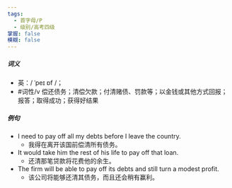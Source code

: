 ```yaml
---
tags:
  - 首字母/P
  - 级别/高考四级
掌握: false
模糊: false
---
```

##### 词义
- 英：/ ˈpeɪ ɒf /；
- #词性/v  偿还债务；清偿欠款；付清赌债、罚款等；以金钱或其他方式回报；报答；取得成功；获得好结果
##### 例句
- I need to pay off all my debts before I leave the country.
	- 我得在离开该国前偿清所有债务。
- It would take him the rest of his life to pay off that loan.
	- 还清那笔贷款将花费他的余生。
- The firm will be able to pay off its debts and still turn a modest profit.
	- 该公司将能够还清其债务，而且还会稍有赢利。
